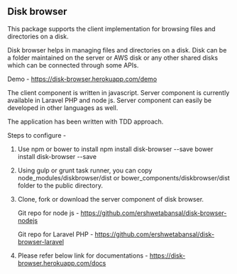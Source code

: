 ## Disk browser
This package supports the client implementation for browsing files and directories on a disk.

Disk browser helps in managing files and directories on a disk.
Disk can be a folder maintained on the server or AWS disk or any other shared disks
which can be connected through some APIs.

Demo -
https://disk-browser.herokuapp.com/demo

The client component is written in javascript. Server component is currently 
available in Laravel PHP and node js. Server component can easily be developed
in other languages as well.

The application has been written with TDD approach.

Steps to configure -

1. Use npm or bower to install
npm install disk-browser --save
bower install disk-browser --save

2. Using gulp or grunt task runner, you can copy node_modules/diskbrowser/dist or
 bower_components/diskbrowser/dist folder to the public directory.

3. Clone, fork or download the server component of disk browser. 

	Git repo for node js -
	https://github.com/ershwetabansal/disk-browser-nodejs

	Git repo for Laravel PHP -
	https://github.com/ershwetabansal/disk-browser-laravel

4. Please refer below link for documentations -
	https://disk-browser.herokuapp.com/docs

